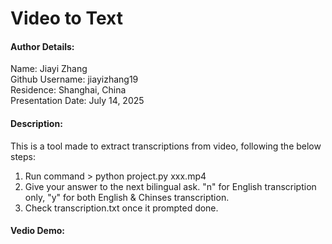 # Video to Text

#### Author Details: 
Name: Jiayi Zhang  
Github Username: jiayizhang19  
Residence: Shanghai, China  
Presentation Date: July 14, 2025


#### Description:
This is a tool made to extract transcriptions from video, following the below steps:
1. Run command > python project.py xxx.mp4
2. Give your answer to the next bilingual ask. "n" for English transcription only, "y" for both English & Chinses transcription.
3. Check transcription.txt once it prompted done.


#### Vedio Demo:
